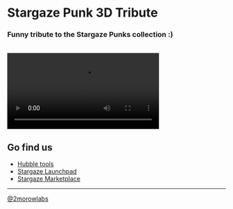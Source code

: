 # Stargaze Punk 3D Tribute

### **Funny tribute to the Stargaze Punks collection :)**
<br/>
<video width="350" autoplay controls loop>
  <source src="https://cloud.marcotommoro.duckdns.org/apps/sharingpath/marcotommoro/public/finalee.mp4">
</video>

## Go find us
- [Hubble tools](https://www.hubble.tools/collections/stargaze-punk-3d-tribute)
- [Stargaze Launchpad](https://app.stargaze.zone/launchpad/stars1hmftx5e097l3lntenunt6zh7zd86z2rpvdvl7dw0yulxl7eu0v3qe9wky9)
- [Stargaze Marketplace](https://app.stargaze.zone/marketplace/stars1mxlj9uqhl2jvqpl6j5h6jayxqvcpeyvmfthk287p327wejl4lvjq9zarvd)

---
[@2morowlabs](https://twitter.com/2morowLabs)
